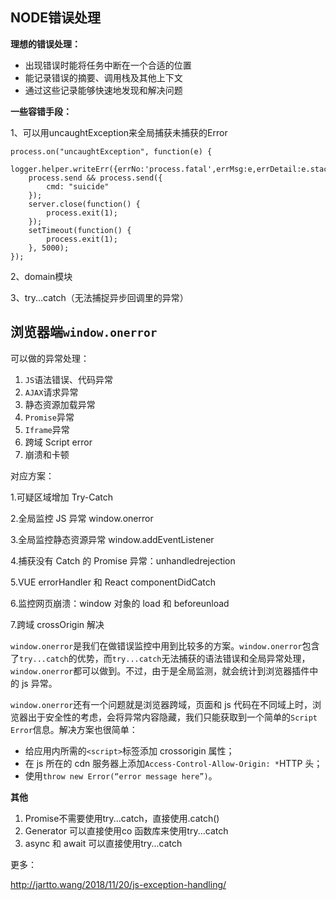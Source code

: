 ## NODE错误处理

**理想的错误处理：**

* 出现错误时能将任务中断在一个合适的位置
* 能记录错误的摘要、调用栈及其他上下文
* 通过这些记录能够快速地发现和解决问题

**一些容错手段：**

1、可以用uncaughtException来全局捕获未捕获的Error

```
process.on("uncaughtException", function(e) {
    logger.helper.writeErr({errNo:'process.fatal',errMsg:e,errDetail:e.stack});
    process.send && process.send({
        cmd: "suicide"
    });
    server.close(function() {
        process.exit(1);
    });
    setTimeout(function() {
        process.exit(1);
    }, 5000);
});
```

2、domain模块

3、try...catch（无法捕捉异步回调里的异常）

## 浏览器端`window.onerror`

可以做的异常处理：

1. `JS`语法错误、代码异常
2. `AJAX`请求异常
3. 静态资源加载异常
4. `Promise`异常
5. `Iframe`异常
6. 跨域 Script error
7. 崩溃和卡顿

对应方案：

1.可疑区域增加 Try-Catch

2.全局监控 JS 异常 window.onerror

3.全局监控静态资源异常 window.addEventListener

4.捕获没有 Catch 的 Promise 异常：unhandledrejection

5.VUE errorHandler 和 React componentDidCatch

6.监控网页崩溃：window 对象的 load 和 beforeunload

7.跨域 crossOrigin 解决

`window.onerror`是我们在做错误监控中用到比较多的方案。`window.onerror`包含了`try...catch`的优势，而`try...catch`无法捕获的语法错误和全局异常处理，`window.onerror`都可以做到。不过，由于是全局监测，就会统计到浏览器插件中的 js 异常。

`window.onerror`还有一个问题就是浏览器跨域，页面和 js 代码在不同域上时，浏览器出于安全性的考虑，会将异常内容隐藏，我们只能获取到一个简单的`Script Error`信息。解决方案也很简单：

* 给应用内所需的`<script>`标签添加 crossorigin 属性；
* 在 js 所在的 cdn 服务器上添加`Access-Control-Allow-Origin: *`HTTP 头；
* 使用`throw new Error(“error message here”)`。

**其他**

1. Promise不需要使用try...catch，直接使用.catch\(\)
2. Generator 可以直接使用co 函数库来使用try...catch
3. async 和 await 可以直接使用try...catch

更多：

http://jartto.wang/2018/11/20/js-exception-handling/


